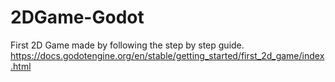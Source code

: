 # 2DGame-Godot
First 2D Game made by following the step by step guide. https://docs.godotengine.org/en/stable/getting_started/first_2d_game/index.html